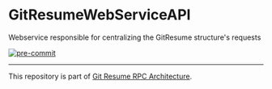 # GitResumeWebServiceAPI
Webservice responsible for centralizing the GitResume structure's requests

[![pre-commit](https://img.shields.io/badge/pre--commit-enabled-brightgreen?logo=pre-commit&logoColor=white)](https://github.com/pre-commit/pre-commit)

---

This repository is part of [Git Resume RPC Architecture](https://github.com/PabloEmidio/GitResume).

